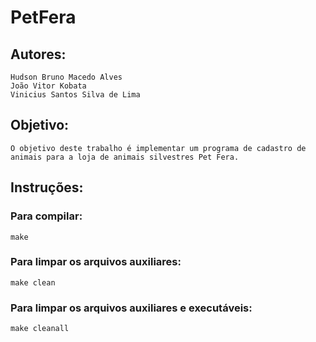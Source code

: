 # PetFera

## Autores: 
	Hudson Bruno Macedo Alves
	João Vitor Kobata
	Vinicius Santos Silva de Lima

## Objetivo:

	O objetivo deste trabalho é implementar um programa de cadastro de animais para a loja de animais silvestres Pet Fera.

## Instruções:

### Para compilar:

	make

### Para limpar os arquivos auxiliares:

    make clean

### Para limpar os arquivos auxiliares e executáveis:

    make cleanall

